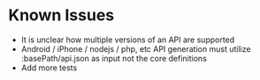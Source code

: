# Known Issues
 - It is unclear how multiple versions of an API are supported
 - Android / iPhone / nodejs / php, etc API generation must utilize :basePath/api.json as input not the core definitions 
 - Add more tests

